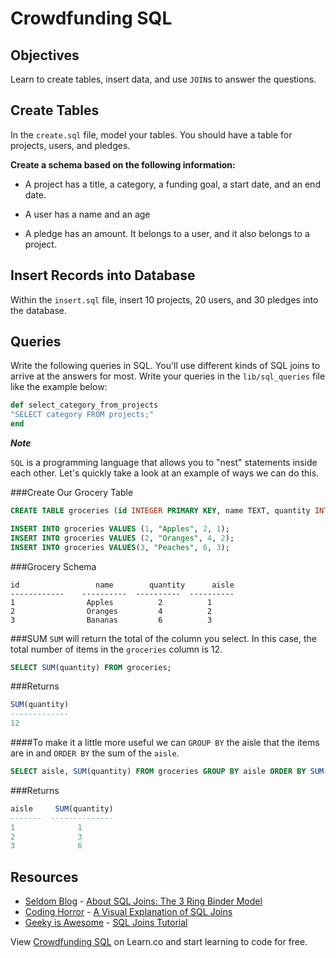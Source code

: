   

# Crowdfunding SQL

## Objectives

Learn to create tables, insert data, and use `JOIN`s to answer the questions.

## Create Tables

In the `create.sql` file, model your tables. You should have a table for projects, users, and pledges.

**Create a schema based on the following information:**

- A project has a title, a category, a funding goal, a start date, and an end date.

- A user has a name and an age

- A pledge has an amount. It belongs to a user, and it also belongs to a project.

## Insert Records into Database

Within the `insert.sql` file, insert 10 projects, 20 users, and 30 pledges into the database.

## Queries

Write the following queries in SQL. You'll use different kinds of SQL joins to arrive at the answers for most. Write your queries in the `lib/sql_queries` file like the example below:
```ruby
def select_category_from_projects
"SELECT category FROM projects;"
end
```


***Note***

`SQL` is a programming language that allows you to "nest" statements inside each other. Let's quickly take a look at an example of ways we can do this.


###Create Our Grocery Table

```sql
CREATE TABLE groceries (id INTEGER PRIMARY KEY, name TEXT, quantity INTEGER, aisle INTEGER);

INSERT INTO groceries VALUES (1, "Apples", 2, 1);
INSERT INTO groceries VALUES (2, "Oranges", 4, 2);
INSERT INTO groceries VALUES(3, "Peaches", 6, 3);

```

###Grocery Schema

```
id                 name        quantity      aisle       
------------    ----------  ----------  ----------  
1                Apples          2          1
2                Oranges         4          2    
3                Bananas         6          3   
```

###SUM
`SUM` will return the total of the column you select. In this case, the total number of items in the `groceries` column is 12.

```sql
SELECT SUM(quantity) FROM groceries;
```

###Returns
```sql
SUM(quantity)
-------------
12
```

####To make it a little more useful we can `GROUP BY` the aisle that the items are in and `ORDER BY` the sum of the `aisle`.

```sql
SELECT aisle, SUM(quantity) FROM groceries GROUP BY aisle ORDER BY SUM(quantity);
```

###Returns
```sql
aisle	  SUM(quantity)
-------  --------------
1	           1
2	           3
3	           6
```

## Resources
* [Seldom Blog](http://blog.seldomatt.com/) - [About SQL Joins: The 3 Ring Binder Model](http://blog.seldomatt.com/blog/2012/10/17/about-sql-joins-the-3-ring-binder-model/)
* [Coding Horror](http://blog.codinghorror.com/) - [A Visual Explanation of SQL Joins](http://blog.codinghorror.com/a-visual-explanation-of-sql-joins/)
* [Geeky is Awesome](http://geekyisawesome.blogspot.com/) - [SQL Joins Tutorial](http://geekyisawesome.blogspot.com/2011/03/sql-joins-tutorial.html)

<p data-visibility='hidden'>View <a href='https://learn.co/lessons/sql-crowdfunding-lab' title='Crowdfunding SQL'>Crowdfunding SQL</a> on Learn.co and start learning to code for free.</p>
